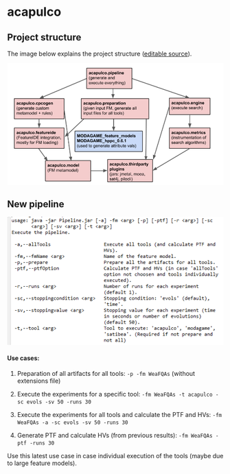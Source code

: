 # acapulco

## Project structure

The image below explains the project structure ([editable source](https://docs.google.com/presentation/d/1zrxTfQnYK6VBkblaSKF1hr0gAGKRlGz8-E12-qcwU3g/edit#slide=id.p)).

<img src="acapulco_structure.png" alt="drawing" width="800"/>

## New pipeline

<img src="pipeline_execution.png" alt="pipeline" width="800"/>

#### Use cases:

1. Preparation of all artifacts for all tools:
`-p -fm WeaFQAs` (without extensions file)

2. Execute the experiments for a specific tool:
`-fm WeaFQAs -t acapulco -sc evols -sv 50 -runs 30`

3. Execute the experiments for all tools and calculate the PTF and HVs:
`-fm WeaFQAs -a -sc evols -sv 50 -runs 30`

4. Generate PTF and calculate HVs (from previous results):
`-fm WeaFQAs -ptf -runs 30`

Use this latest use case in case individual execution of the tools (maybe due to large feature models).
